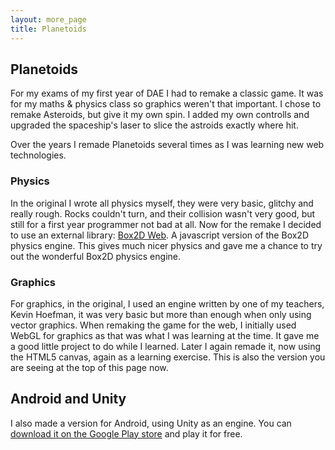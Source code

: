 ```yaml
---
layout: more_page
title: Planetoids
---
```


<canvas id="planetoids_game" style="border: none; position: relative;" width="800" height="600" onselectstart="return false;" oncontextmenu="return false;"></canvas>

## Planetoids

For my exams of my first year of DAE I had to remake a classic game. It was for my maths & physics class so graphics weren't that important. I chose to remake Asteroids, but give it my own spin. I added my own controlls and upgraded the spaceship's laser to slice the astroids exactly where hit.

Over the years I remade Planetoids several times as I was learning new web technologies.

### Physics

In the original I wrote all physics myself, they were very basic, glitchy and really rough. Rocks couldn't turn, and their collision wasn't very good, but still for a first year programmer not bad at all. Now for the remake I decided to use an external library: [Box2D Web](https://code.google.com/p/box2dweb/). A javascript version of the Box2D physics engine. This gives much nicer physics and gave me a chance to try out the wonderful Box2D physics engine.

### Graphics

For graphics, in the original, I used an engine written by one of my teachers, Kevin Hoefman, it was very basic but more than enough when only using vector graphics. 
When remaking the game for the web, I initially used WebGL for graphics as that was what I was learning at the time.
It gave me a good little project to do while I learned.
Later I again remade it, now using the HTML5 canvas, again as a learning exercise.
This is also the version you are seeing at the top of this page now.

## Android and Unity

I also made a version for Android, using Unity as an engine.
You can [download it on the Google Play store](https://play.google.com/store/apps/details?id=com.TheOddler.PlanetoidsUnity) and play it for free.


<script src="//ajax.googleapis.com/ajax/libs/jquery/2.1.3/jquery.min.js"></script>
<script type="text/javascript" src="../planetoids_v2_0/js/planetoids.js"></script>

<script type="text/javascript">
	$(document).ready(function() {
		InitPlanetoids($("#planetoids_game")[0], 10);
	});
</script>
